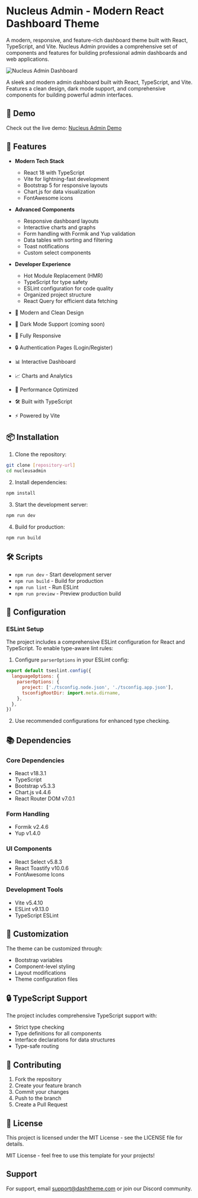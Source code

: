 # Nucleus Admin - Modern React Dashboard Theme

A modern, responsive, and feature-rich dashboard theme built with React, TypeScript, and Vite. Nucleus Admin provides a comprehensive set of components and features for building professional admin dashboards and web applications.

![Nucleus Admin Dashboard](https://nucleus-admin.dashtheme.com/screenshot.png)

A sleek and modern admin dashboard built with React, TypeScript, and Vite. Features a clean design, dark mode support, and comprehensive components for building powerful admin interfaces.

## 🔗 Demo

Check out the live demo: [Nucleus Admin Demo](https://nucleus-admin.dashtheme.com/)

## 🚀 Features

- **Modern Tech Stack**
  - React 18 with TypeScript
  - Vite for lightning-fast development
  - Bootstrap 5 for responsive layouts
  - Chart.js for data visualization
  - FontAwesome icons

- **Advanced Components**
  - Responsive dashboard layouts
  - Interactive charts and graphs
  - Form handling with Formik and Yup validation
  - Data tables with sorting and filtering
  - Toast notifications
  - Custom select components

- **Developer Experience**
  - Hot Module Replacement (HMR)
  - TypeScript for type safety
  - ESLint configuration for code quality
  - Organized project structure
  - React Query for efficient data fetching

- 🎨 Modern and Clean Design
- 🌙 Dark Mode Support (coming soon)
- 📱 Fully Responsive
- 🔒 Authentication Pages (Login/Register)
- 📊 Interactive Dashboard
- 📈 Charts and Analytics
- 🎯 Performance Optimized
- 🛠️ Built with TypeScript
- ⚡ Powered by Vite

## 📦 Installation

1. Clone the repository:
```bash
git clone [repository-url]
cd nucleusadmin
```

2. Install dependencies:
```bash
npm install
```

3. Start the development server:
```bash
npm run dev
```

4. Build for production:
```bash
npm run build
```

## 🛠️ Scripts

- `npm run dev` - Start development server
- `npm run build` - Build for production
- `npm run lint` - Run ESLint
- `npm run preview` - Preview production build

## 🔧 Configuration

### ESLint Setup

The project includes a comprehensive ESLint configuration for React and TypeScript. To enable type-aware lint rules:

1. Configure `parserOptions` in your ESLint config:
```js
export default tseslint.config({
  languageOptions: {
    parserOptions: {
      project: ['./tsconfig.node.json', './tsconfig.app.json'],
      tsconfigRootDir: import.meta.dirname,
    },
  },
})
```

2. Use recommended configurations for enhanced type checking.

## 📚 Dependencies

### Core Dependencies
- React v18.3.1
- TypeScript
- Bootstrap v5.3.3
- Chart.js v4.4.6
- React Router DOM v7.0.1

### Form Handling
- Formik v2.4.6
- Yup v1.4.0

### UI Components
- React Select v5.8.3
- React Toastify v10.0.6
- FontAwesome Icons

### Development Tools
- Vite v5.4.10
- ESLint v9.13.0
- TypeScript ESLint

## 🎨 Customization

The theme can be customized through:
- Bootstrap variables
- Component-level styling
- Layout modifications
- Theme configuration files

## 🔒 TypeScript Support

The project includes comprehensive TypeScript support with:
- Strict type checking
- Type definitions for all components
- Interface declarations for data structures
- Type-safe routing

## 🤝 Contributing

1. Fork the repository
2. Create your feature branch
3. Commit your changes
4. Push to the branch
5. Create a Pull Request

## 📄 License

This project is licensed under the MIT License - see the LICENSE file for details.

MIT License - feel free to use this template for your projects!

## Support

For support, email support@dashtheme.com or join our Discord community.
